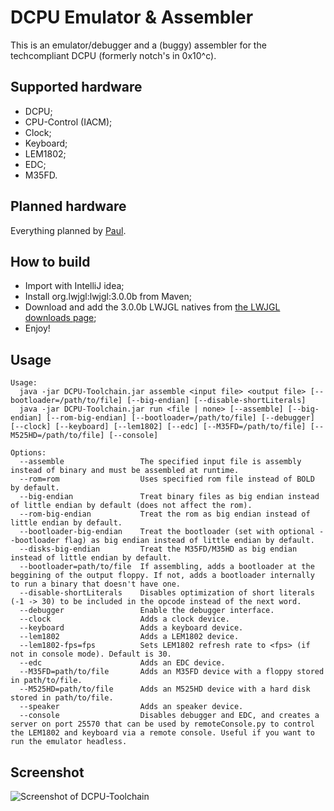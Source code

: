 DCPU Emulator & Assembler
=========================

This is an emulator/debugger and a (buggy) assembler for the techcompliant DCPU (formerly notch's in 0x10^c).

Supported hardware
------------------

* DCPU;
* CPU-Control (IACM);
* Clock;
* Keyboard;
* LEM1802;
* EDC;
* M35FD.

Planned hardware
----------------

Everything planned by [Paul](https://github.com/paultech/TC-Specs).

How to build
------------

* Import with IntelliJ idea;
* Install org.lwjgl:lwjgl:3.0.0b from Maven;
* Download and add the 3.0.0b LWJGL natives from [the LWJGL downloads page](https://www.lwjgl.org/download);
* Enjoy!

Usage
-----

```
Usage:
  java -jar DCPU-Toolchain.jar assemble <input file> <output file> [--bootloader=/path/to/file] [--big-endian] [--disable-shortLiterals]
  java -jar DCPU-Toolchain.jar run <file | none> [--assemble] [--big-endian] [--rom-big-endian] [--bootloader=/path/to/file] [--debugger] [--clock] [--keyboard] [--lem1802] [--edc] [--M35FD=/path/to/file] [--M525HD=/path/to/file] [--console]

Options:
  --assemble                 The specified input file is assembly instead of binary and must be assembled at runtime.
  --rom=rom                  Uses specified rom file instead of BOLD by default.
  --big-endian               Treat binary files as big endian instead of little endian by default (does not affect the rom).
  --rom-big-endian           Treat the rom as big endian instead of little endian by default.
  --bootloader-big-endian    Treat the bootloader (set with optional --bootloader flag) as big endian instead of little endian by default.
  --disks-big-endian         Treat the M35FD/M35HD as big endian instead of little endian by default.
  --bootloader=path/to/file  If assembling, adds a bootloader at the beggining of the output floppy. If not, adds a bootloader internally to run a binary that doesn't have one.
  --disable-shortLiterals    Disables optimization of short literals (-1 -> 30) to be included in the opcode instead of the next word.
  --debugger                 Enable the debugger interface.
  --clock                    Adds a clock device.
  --keyboard                 Adds a keyboard device.
  --lem1802                  Adds a LEM1802 device.
  --lem1802-fps=fps          Sets LEM1802 refresh rate to <fps> (if not in console mode). Default is 30.
  --edc                      Adds an EDC device.
  --M35FD=path/to/file       Adds an M35FD device with a floppy stored in path/to/file.
  --M525HD=path/to/file      Adds an M525HD device with a hard disk stored in path/to/file.
  --speaker                  Adds an speaker device.
  --console                  Disables debugger and EDC, and creates a server on port 25570 that can be used by remoteConsole.py to control the LEM1802 and keyboard via a remote console. Useful if you want to run the emulator headless.
```

Screenshot
----------

![Screenshot of DCPU-Toolchain](https://raw.githubusercontent.com/azertyfun/DCPU-Toolchain/master/res/screenshot.png)
